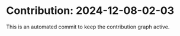 # Contribution: 2024-12-08-02-03
This is an automated commit to keep the contribution graph active.
